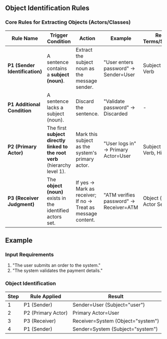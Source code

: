 ## Object Identification Rules

### Core Rules for Extracting Objects (Actors/Classes)
| Rule Name                      | Trigger Condition                                                                 | Action                                                                 | Example                                  | Related Terms/Structures          |
|--------------------------------|-----------------------------------------------------------------------------------|-----------------------------------------------------------------------|-----------------------------------------|-----------------------------------|
| ​**P1 (Sender Identification)**​ | A sentence contains a ​**subject (noun)**.                                        | Extract the subject noun as the message sender.                       | "User enters password" → Sender=User    | Subject (noun), Verb              |
| ​**P1 Additional Condition**​    | A sentence lacks a subject (noun).                                               | Discard the sentence.                                                 | "Validate password" → Discarded         | -                                 |
| ​**P2 (Primary Actor)**​         | The first ​**subject directly linked to the root verb**​ (hierarchy level 1).      | Mark this subject as the system's primary actor.                      | "User logs in" → Primary Actor=User     | Subject (noun), Verb, Hierarchy   |
| ​**P3 (Receiver Judgment)**​     | The ​**object (noun)**​ exists in the identified actors set.                       | If yes → Mark as receiver; If no → Treat as message content.          | "ATM verifies password" → Receiver=ATM | Object (noun), Actor Set          |


## Example

### Input Requirements
1. "The user submits an order to the system."
2. "The system validates the payment details."

### Object Identification
| Step | Rule Applied       | Result                          |
|------|--------------------|---------------------------------|
| 1    | P1 (Sender)        | Sender=User (Subject="user")    |
| 2    | P2 (Primary Actor) | Primary Actor=User              |
| 3    | P3 (Receiver)      | Receiver=System (Object="system") |
| 4    | P1 (Sender)        | Sender=System (Subject="system") |